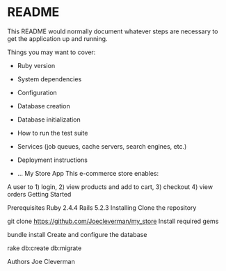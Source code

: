 # README

This README would normally document whatever steps are necessary to get the
application up and running.

Things you may want to cover:

* Ruby version

* System dependencies

* Configuration

* Database creation

* Database initialization

* How to run the test suite

* Services (job queues, cache servers, search engines, etc.)

* Deployment instructions

* ...
My Store App
This e-commerce store enables:

A user to 1) login, 2) view products and add to cart, 3) checkout 4) view orders
Getting Started

Prerequisites
Ruby 2.4.4
Rails 5.2.3
Installing
Clone the repository

git clone https://github.com/Joecleverman/my_store
Install required gems

bundle install
Create and configure the database

rake db:create db:migrate


Authors
Joe Cleverman